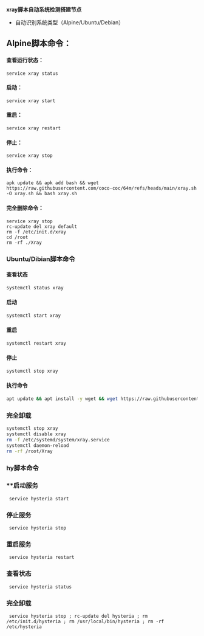 **xray脚本自动系统检测搭建节点**  
- 自动识别系统类型（Alpine/Ubuntu/Debian）

## Alpine脚本命令：
#### 查看运行状态：
```
service xray status
```
#### 启动：
```
service xray start
```
#### 重启：
```
service xray restart
```
#### 停止：
```
service xray stop
```
#### 执行命令：
```
apk update && apk add bash && wget https://raw.githubusercontent.com/coco-coc/64m/refs/heads/main/xray.sh -O xray.sh && bash xray.sh
```
#### 完全删除命令：

```
service xray stop
rc-update del xray default
rm -f /etc/init.d/xray
cd /root 
rm -rf ./Xray
```




### **Ubuntu/Dibian脚本命令**
#### **查看状态**  
```bash
systemctl status xray
```

#### **启动**
```bash
systemctl start xray
```
#### **重启**
```bash
systemctl restart xray
```
#### **停止**
```bash
systemctl stop xray
```

#### **执行命令**
```bash
apt update && apt install -y wget && wget https://raw.githubusercontent.com/coco-coc/64m/refs/heads/main/xray.sh -O xray.sh && bash xray.sh
```
### **完全卸载**
```bash
systemctl stop xray
systemctl disable xray
rm -f /etc/systemd/system/xray.service
systemctl daemon-reload
rm -rf /root/Xray
```

### **hy脚本命令**
### **启动服务
```
 service hysteria start
```
### **停止服务**
```
 service hysteria stop
```
### **重启服务**
```
 service hysteria restart
```
### **查看状态**
```
 service hysteria status
```
### **完全卸载**
```
 service hysteria stop ; rc-update del hysteria ; rm /etc/init.d/hysteria ; rm /usr/local/bin/hysteria ; rm -rf /etc/hysteria
```
